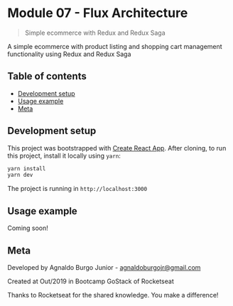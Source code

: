 # Module 07 - Flux Architecture

> Simple ecommerce with Redux and Redux Saga

A simple ecommerce with product listing and shopping cart management functionality using Redux and Redux Saga

## Table of contents

- [Development setup](#development-setup)
- [Usage example](#usage-example)
- [Meta](#meta)

## Development setup

This project was bootstrapped with [Create React App](https://github.com/facebook/create-react-app).
After cloning, to run this project, install it locally using `yarn`:

```sh
yarn install
yarn dev
```

The project is running in `http://localhost:3000`

## Usage example

Coming soon!

## Meta

Developed by Agnaldo Burgo Junior - agnaldoburgojr@gmail.com

Created at Out/2019 in Bootcamp GoStack of Rocketseat

Thanks to Rocketseat for the shared knowledge. You make a difference!
